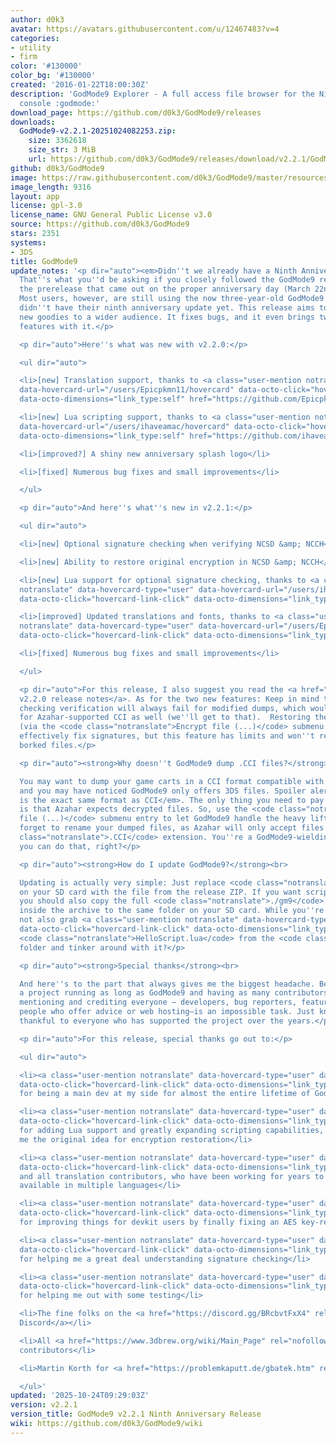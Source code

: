 ```yaml
---
author: d0k3
avatar: https://avatars.githubusercontent.com/u/12467483?v=4
categories:
- utility
- firm
color: '#130000'
color_bg: '#130000'
created: '2016-01-22T18:00:30Z'
description: 'GodMode9 Explorer - A full access file browser for the Nintendo 3DS
  console :godmode:'
download_page: https://github.com/d0k3/GodMode9/releases
downloads:
  GodMode9-v2.2.1-20251024082253.zip:
    size: 3362618
    size_str: 3 MiB
    url: https://github.com/d0k3/GodMode9/releases/download/v2.2.1/GodMode9-v2.2.1-20251024082253.zip
github: d0k3/GodMode9
image: https://raw.githubusercontent.com/d0k3/GodMode9/master/resources/logo.png
image_length: 9316
layout: app
license: gpl-3.0
license_name: GNU General Public License v3.0
source: https://github.com/d0k3/GodMode9
stars: 2351
systems:
- 3DS
title: GodMode9
update_notes: '<p dir="auto"><em>Didn''t we already have a Ninth Anniversary Release</em>?
  That''s what you''d be asking if you closely followed the GodMode9 repo and noticed
  the prerelease that came out on the proper anniversary day (March 22nd) this year.
  Most users, however, are still using the now three-year-old GodMode9 v2.1.1 and
  didn''t have their ninth anniversary update yet. This release aims to bring the
  new goodies to a wider audience. It fixes bugs, and it even brings two small new
  features with it.</p>

  <p dir="auto">Here''s what was new with v2.2.0:</p>

  <ul dir="auto">

  <li>[new] Translation support, thanks to <a class="user-mention notranslate" data-hovercard-type="user"
  data-hovercard-url="/users/Epicpkmn11/hovercard" data-octo-click="hovercard-link-click"
  data-octo-dimensions="link_type:self" href="https://github.com/Epicpkmn11">@Epicpkmn11</a></li>

  <li>[new] Lua scripting support, thanks to <a class="user-mention notranslate" data-hovercard-type="user"
  data-hovercard-url="/users/ihaveamac/hovercard" data-octo-click="hovercard-link-click"
  data-octo-dimensions="link_type:self" href="https://github.com/ihaveamac">@ihaveamac</a></li>

  <li>[improved?] A shiny new anniversary splash logo</li>

  <li>[fixed] Numerous bug fixes and small improvements</li>

  </ul>

  <p dir="auto">And here''s what''s new in v2.2.1:</p>

  <ul dir="auto">

  <li>[new] Optional signature checking when verifying NCSD &amp; NCCH</li>

  <li>[new] Ability to restore original encryption in NCSD &amp; NCCH</li>

  <li>[new] Lua support for optional signature checking, thanks to <a class="user-mention
  notranslate" data-hovercard-type="user" data-hovercard-url="/users/ihaveamac/hovercard"
  data-octo-click="hovercard-link-click" data-octo-dimensions="link_type:self" href="https://github.com/ihaveamac">@ihaveamac</a></li>

  <li>[improved] Updated translations and fonts, thanks to <a class="user-mention
  notranslate" data-hovercard-type="user" data-hovercard-url="/users/Epicpkmn11/hovercard"
  data-octo-click="hovercard-link-click" data-octo-dimensions="link_type:self" href="https://github.com/Epicpkmn11">@Epicpkmn11</a></li>

  <li>[fixed] Numerous bug fixes and small improvements</li>

  </ul>

  <p dir="auto">For this release, I also suggest you read the <a href="https://github.com/d0k3/GodMode9/releases/tag/v2.2.0">GodMode9
  v2.2.0 release notes</a>. As for the two new features: Keep in mind that signature
  checking verification will always fail for modified dumps, which would be the case
  for Azahar-supported CCI as well (we''ll get to that).  Restoring the original encryption
  (via the <code class="notranslate">Encrypt file (...)</code> submenu entry) will
  effectively fix signatures, but this feature has limits and won''t repair completely
  borked files.</p>

  <p dir="auto"><strong>Why doesn''t GodMode9 dump .CCI files?</strong><br>

  You may want to dump your game carts in a CCI format compatible with <a href="https://github.com/azahar-emu/azahar">Azahar</a>,
  and you may have noticed GodMode9 only offers 3DS files. Spoiler alert: <em>3DS
  is the exact same format as CCI</em>. The only thing you need to pay attention to
  is that Azahar expects decrypted files. So, use the <code class="notranslate">Decrypt
  file (...)</code> submenu entry to let GodMode9 handle the heavy lifting. And don''t
  forget to rename your dumped files, as Azahar will only accept files with <code
  class="notranslate">.CCI</code> extension. You''re a GodMode9-wielding power user,
  you can do that, right?</p>

  <p dir="auto"><strong>How do I update GodMode9?</strong><br>

  Updating is actually very simple: Just replace <code class="notranslate">GodMode9.firm</code>
  on your SD card with the file from the release ZIP. If you want scripts and translations,
  you should also copy the full <code class="notranslate">./gm9</code> folder from
  inside the archive to the same folder on your SD card. While you''re at it, why
  not also grab <a class="user-mention notranslate" data-hovercard-type="user" data-hovercard-url="/users/ihaveamac/hovercard"
  data-octo-click="hovercard-link-click" data-octo-dimensions="link_type:self" href="https://github.com/ihaveamac">@ihaveamac</a>’s
  <code class="notranslate">HelloScript.lua</code> from the <code class="notranslate">samples</code>
  folder and tinker around with it?</p>

  <p dir="auto"><strong>Special thanks</strong><br>

  And here''s to the part that always gives me the biggest headache. Because, with
  a project running as long as GodMode9 and having as many contributors as it does,
  mentioning and crediting everyone — developers, bug reporters, feature suggesters,
  people who offer advice or web hosting—is an impossible task. Just know that I’m
  thankful to everyone who has supported the project over the years.</p>

  <p dir="auto">For this release, special thanks go out to:</p>

  <ul dir="auto">

  <li><a class="user-mention notranslate" data-hovercard-type="user" data-hovercard-url="/users/Wolfvak/hovercard"
  data-octo-click="hovercard-link-click" data-octo-dimensions="link_type:self" href="https://github.com/Wolfvak">@Wolfvak</a>,
  for being a main dev at my side for almost the entire lifetime of GodMode9</li>

  <li><a class="user-mention notranslate" data-hovercard-type="user" data-hovercard-url="/users/ihaveamac/hovercard"
  data-octo-click="hovercard-link-click" data-octo-dimensions="link_type:self" href="https://github.com/ihaveamac">@ihaveamac</a>,
  for adding Lua support and greatly expanding scripting capabilities, also for giving
  me the original idea for encryption restoration</li>

  <li><a class="user-mention notranslate" data-hovercard-type="user" data-hovercard-url="/users/Epicpkmn11/hovercard"
  data-octo-click="hovercard-link-click" data-octo-dimensions="link_type:self" href="https://github.com/Epicpkmn11">@Epicpkmn11</a>
  and all translation contributors, who have been working for years to make GodMode9
  available in multiple languages</li>

  <li><a class="user-mention notranslate" data-hovercard-type="user" data-hovercard-url="/users/luigoalma/hovercard"
  data-octo-click="hovercard-link-click" data-octo-dimensions="link_type:self" href="https://github.com/luigoalma">@luigoalma</a>,
  for improving things for devkit users by finally fixing an AES key-related bug</li>

  <li><a class="user-mention notranslate" data-hovercard-type="user" data-hovercard-url="/users/ZeroSkill1/hovercard"
  data-octo-click="hovercard-link-click" data-octo-dimensions="link_type:self" href="https://github.com/ZeroSkill1">@ZeroSkill1</a>,
  for helping me a great deal understanding signature checking</li>

  <li><a class="user-mention notranslate" data-hovercard-type="user" data-hovercard-url="/users/MisterSheeple/hovercard"
  data-octo-click="hovercard-link-click" data-octo-dimensions="link_type:self" href="https://github.com/MisterSheeple">@MisterSheeple</a>,
  for helping me out with some testing</li>

  <li>The fine folks on the <a href="https://discord.gg/BRcbvtFxX4" rel="nofollow">GodMode9
  Discord</a></li>

  <li>All <a href="https://www.3dbrew.org/wiki/Main_Page" rel="nofollow">3dbrew.org</a>
  contributors</li>

  <li>Martin Korth for <a href="https://problemkaputt.de/gbatek.htm" rel="nofollow">GBATEK</a></li>

  </ul>'
updated: '2025-10-24T09:29:03Z'
version: v2.2.1
version_title: GodMode9 v2.2.1 Ninth Anniversary Release
wiki: https://github.com/d0k3/GodMode9/wiki
---
```


